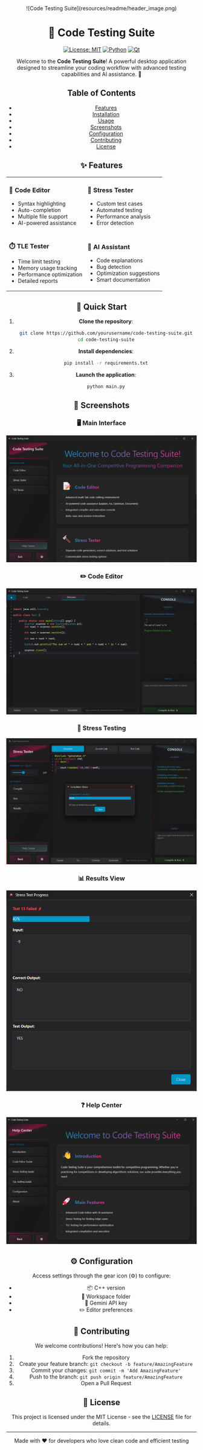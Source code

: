 <div align="center">
![Code Testing Suite](resources/readme/header_image.png)
<div>

# 🚀 Code Testing Suite

[![License: MIT](https://img.shields.io/badge/License-MIT-yellow.svg)](https://opensource.org/licenses/MIT)
[![Python](https://img.shields.io/badge/Python-3.8+-blue.svg)](https://www.python.org)
[![Qt](https://img.shields.io/badge/Qt-6.0+-green.svg)](https://www.qt.io)

Welcome to the **Code Testing Suite**! A powerful desktop application designed to streamline your coding workflow with advanced testing capabilities and AI assistance. 🎯

## Table of Contents

- [Features](#features)
- [Installation](#installation)
- [Usage](#usage)
- [Screenshots](#screenshots)
- [Configuration](#configuration)
- [Contributing](#contributing)
- [License](#license)

## ✨ Features

<table>
<tr>
<td>

### 📝 Code Editor

- Syntax highlighting
- Auto-completion
- Multiple file support
- AI-powered assistance

</td>
<td>

### 🔄 Stress Tester

- Custom test cases
- Automated testing
- Performance analysis
- Error detection

</td>
</tr>
<tr>
<td>

### ⏱️ TLE Tester

- Time limit testing
- Memory usage tracking
- Performance optimization
- Detailed reports

</td>
<td>

### 🤖 AI Assistant

- Code explanations
- Bug detection
- Optimization suggestions
- Smart documentation

</td>
</tr>
</table>

## 🚀 Quick Start

1. **Clone the repository**:

   ```bash
   git clone https://github.com/yourusername/code-testing-suite.git
   cd code-testing-suite
   ```

2. **Install dependencies**:

   ```bash
   pip install -r requirements.txt
   ```

3. **Launch the application**:
   ```bash
   python main.py
   ```

## 📸 Screenshots

<div align="center">

### 🖥️ Main Interface

![Main Window](resources/readme/main_window.png)

### ✏️ Code Editor

![Code Editor](resources/readme/editor_window.png)

### 🔄 Stress Testing

![Stress Tester](resources/readme/stress_window.png)

### 📊 Results View

![Results](resources/readme/results.png)

### ❓ Help Center

![Help Center](resources/readme/help_center.png)

</div>

## ⚙️ Configuration

Access settings through the gear icon (⚙️) to configure:

- 📦 C++ version
- 📁 Workspace folder
- 🤖 Gemini API key
- ✏️ Editor preferences

## 🤝 Contributing

We welcome contributions! Here's how you can help:

1. Fork the repository
2. Create your feature branch: `git checkout -b feature/AmazingFeature`
3. Commit your changes: `git commit -m 'Add AmazingFeature'`
4. Push to the branch: `git push origin feature/AmazingFeature`
5. Open a Pull Request

## 📄 License

This project is licensed under the MIT License - see the [LICENSE](LICENSE) file for details.

---

<div align="center">
Made with ❤️ for developers who love clean code and efficient testing
</div>
